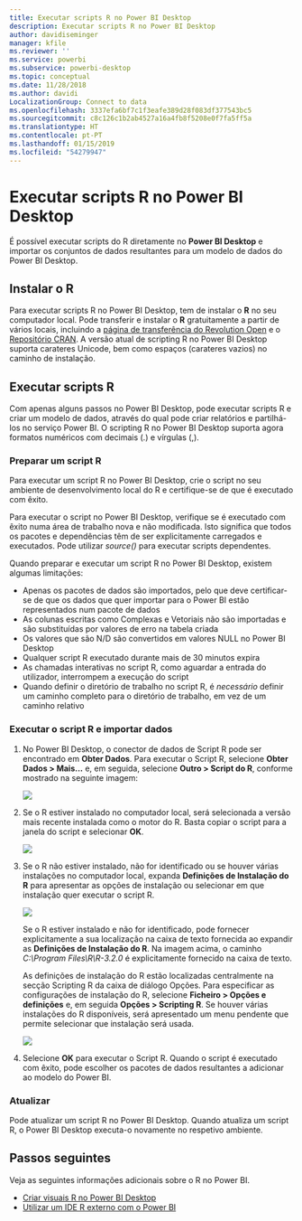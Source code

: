 ```yaml
---
title: Executar scripts R no Power BI Desktop
description: Executar scripts R no Power BI Desktop
author: davidiseminger
manager: kfile
ms.reviewer: ''
ms.service: powerbi
ms.subservice: powerbi-desktop
ms.topic: conceptual
ms.date: 11/28/2018
ms.author: davidi
LocalizationGroup: Connect to data
ms.openlocfilehash: 3337efa6bf7c1f3eafe389d28f083df377543bc5
ms.sourcegitcommit: c8c126c1b2ab4527a16a4fb8f5208e0f7fa5ff5a
ms.translationtype: HT
ms.contentlocale: pt-PT
ms.lasthandoff: 01/15/2019
ms.locfileid: "54279947"
---
```

# <a name="run-r-scripts-in-power-bi-desktop"></a>Executar scripts R no Power BI Desktop
É possível executar scripts do R diretamente no **Power BI Desktop** e importar os conjuntos de dados resultantes para um modelo de dados do Power BI Desktop.

## <a name="install-r"></a>Instalar o R
Para executar scripts R no Power BI Desktop, tem de instalar o **R** no seu computador local. Pode transferir e instalar o **R** gratuitamente a partir de vários locais, incluindo a [página de transferência do Revolution Open](https://mran.revolutionanalytics.com/download/) e o [Repositório CRAN](https://cran.r-project.org/bin/windows/base/). A versão atual de scripting R no Power BI Desktop suporta carateres Unicode, bem como espaços (carateres vazios) no caminho de instalação.

## <a name="run-r-scripts"></a>Executar scripts R
Com apenas alguns passos no Power BI Desktop, pode executar scripts R e criar um modelo de dados, através do qual pode criar relatórios e partilhá-los no serviço Power BI. O scripting R no Power BI Desktop suporta agora formatos numéricos com decimais (.) e vírgulas (,).

### <a name="prepare-an-r-script"></a>Preparar um script R
Para executar um script R no Power BI Desktop, crie o script no seu ambiente de desenvolvimento local do R e certifique-se de que é executado com êxito.

Para executar o script no Power BI Desktop, verifique se é executado com êxito numa área de trabalho nova e não modificada. Isto significa que todos os pacotes e dependências têm de ser explicitamente carregados e executados. Pode utilizar *source()* para executar scripts dependentes.

Quando preparar e executar um script R no Power BI Desktop, existem algumas limitações:

* Apenas os pacotes de dados são importados, pelo que deve certificar-se de que os dados que quer importar para o Power BI estão representados num pacote de dados
* As colunas escritas como Complexas e Vetoriais não são importadas e são substituídas por valores de erro na tabela criada
* Os valores que são N/D são convertidos em valores NULL no Power BI Desktop
* Qualquer script R executado durante mais de 30 minutos expira
* As chamadas interativas no script R, como aguardar a entrada do utilizador, interrompem a execução do script
* Quando definir o diretório de trabalho no script R, é *necessário* definir um caminho completo para o diretório de trabalho, em vez de um caminho relativo

### <a name="run-your-r-script-and-import-data"></a>Executar o script R e importar dados
1. No Power BI Desktop, o conector de dados de Script R pode ser encontrado em **Obter Dados**. Para executar o Script R, selecione **Obter Dados &gt; Mais...** e, em seguida, selecione **Outro &gt; Script do R**, conforme mostrado na seguinte imagem:
   
   ![](media/desktop-r-scripts/r-scripts-1.png)
2. Se o R estiver instalado no computador local, será selecionada a versão mais recente instalada como o motor do R. Basta copiar o script para a janela do script e selecionar **OK**.
   
   ![](media/desktop-r-scripts/r-scripts-2.png)
3. Se o R não estiver instalado, não for identificado ou se houver várias instalações no computador local, expanda **Definições de Instalação do R** para apresentar as opções de instalação ou selecionar em que instalação quer executar o script R.
   
   ![](media/desktop-r-scripts/r-scripts-3.png)
   
   Se o R estiver instalado e não for identificado, pode fornecer explicitamente a sua localização na caixa de texto fornecida ao expandir as **Definições de Instalação do R**. Na imagem acima, o caminho *C:\Program Files\R\R-3.2.0* é explicitamente fornecido na caixa de texto.
   
   As definições de instalação do R estão localizadas centralmente na secção Scripting R da caixa de diálogo Opções. Para especificar as configurações de instalação do R, selecione **Ficheiro > Opções e definições** e, em seguida **Opções > Scripting R**. Se houver várias instalações do R disponíveis, será apresentado um menu pendente que permite selecionar que instalação será usada.
   
   ![](media/desktop-r-scripts/r-scripts-4.png)
4. Selecione **OK** para executar o Script R. Quando o script é executado com êxito, pode escolher os pacotes de dados resultantes a adicionar ao modelo do Power BI.

### <a name="refresh"></a>Atualizar
Pode atualizar um script R no Power BI Desktop. Quando atualiza um script R, o Power BI Desktop executa-o novamente no respetivo ambiente.

## <a name="next-steps"></a>Passos seguintes
Veja as seguintes informações adicionais sobre o R no Power BI.

* [Criar visuais R no Power BI Desktop](desktop-r-visuals.md)
* [Utilizar um IDE R externo com o Power BI](desktop-r-ide.md)

